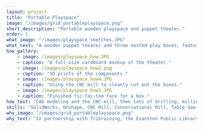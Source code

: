 ```yaml
---
layout: project
title: "Portable Playspace"
image: "/images/grid_portableplayspace.png"
short_description: "Portable wooden playspace and puppet theater."
order: 1
what_image: "/images/playspace_sketches.JPG"
what_text: "A wooden puppet theater and three nested play boxes, featuring interactive games and activities, complete with a portable bench for seating and storage."
how_gallery:
    - image: /images/playspace_how.JPG
    - caption: "A full-size cardboard mockup of the theater."
    - image: /images/playspace_how2.png
    - caption: "3D prints of the components."
    - image: /images/playspace_how4.JPG
    - caption: "Using the CNC mill to cleanly cut out the boxes."
    - image: /images/playspace_how3.JPG
    - caption: "Finished tic-tac-toe face for a box."
how_text: "CAD modeling and the CNC mill, then lots of drilling, milling, and good old fashioned woodworking. Mockups "
skills: "SolidWorks, Onshape, CNC Mill, Conversational Mill, Table Saw, Router, 3D Printer, Laser Cutter"
why_image: "/images/grid_portableplayspace.png"
why_text: "In partnership with Tribraining, the Evanston Public Library at the Robert Crown Center asked us to create a playspace that could be put out for playtime and stored away neatly when the space was used otherwise. Inspired by the work and innovation of a previous group of Segal interns, we sought to design a set of play modules that would optimize limited space, "
---
```

